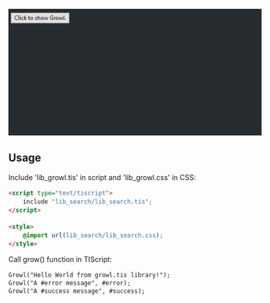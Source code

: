 ![](https://github.com/ramon-mendes/lib_growl.tis/blob/master/demo.gif?raw=true)

## Usage

Include 'lib_growl.tis' in script and 'lib_growl.css' in CSS:

```HTML
<script type="text/tiscript">
	include "lib_search/lib_search.tis";
</script>

<style>
	@import url(lib_search/lib_search.css);
</style>
```

Call grow() function in TIScript:

```JS
Growl("Hello World from growl.tis library!");
Growl("A #error message", #error);
Growl("A #success message", #success);
```